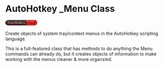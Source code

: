 # AutoHotkey _Menu Class

<img src="./images/AutoHotkey-Class.png" width="100" />

Create objects of system tray/context menus in the AutoHotkey scripting language&#46;

This is a full-featured class that has methods to do anything the Menu commands can already do, but it creates objects of information to make working with the menus cleaner &amp; more organzied&#46;